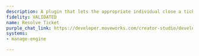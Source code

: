 ```yaml
---
description: A plugin that lets the appropriate individual close a ticket.
fidelity: VALIDATED
name: Resolve Ticket
purple_chat_link: https://developer.moveworks.com/creator-studio/developer-tools/purple-chat/?conversation=%7B%22startTimestamp%22%3A%2211%3A43+AM%22%2C%22messages%22%3A%5B%7B%22parts%22%3A%5B%7B%22richText%22%3A%22I+want+to+close+the+ticket+about+the+server+upgrade.%22%7D%5D%2C%22role%22%3A%22user%22%7D%2C%7B%22parts%22%3A%5B%7B%22richText%22%3A%22Provide+a+message%22%7D%2C%7B%22reasoningSteps%22%3A%5B%7B%22richText%22%3A%22%3Cp%3E%3Cem%3EWorking+on%3A+%5C%22Close+ticket+about+server+upgrade%5C%22%26nbsp%3B%3C%2Fem%3E%3C%2Fp%3E%22%2C%22status%22%3A%22success%22%7D%2C%7B%22richText%22%3A%22%3Cp%3E%3Cem%3EPreparing+to+%3C%2Fem%3E%3Cstrong%3Eresolve+ticket%3C%2Fstrong%3E%3Cem%3E+%5C%22server+upgrade%5C%22%26nbsp%3B%3C%2Fem%3E%3C%2Fp%3E%22%2C%22status%22%3A%22success%22%7D%2C%7B%22richText%22%3A%22%3Cp%3E%3Cem%3EPreparing+to+%3C%2Fem%3E%3Cstrong%3Eresolve+ticket%3C%2Fstrong%3E%3Cem%3E+%5C%22INC-123%5C%22%26nbsp%3B%3C%2Fem%3E%3C%2Fp%3E%22%2C%22status%22%3A%22success%22%7D%2C%7B%22richText%22%3A%22%3Cp%3E%3Cem%3ESummarizing+based+on+%3C%2Fem%3E%3Cstrong%3E1%3C%2Fstrong%3E%3Cem%3E+top+resource%3C%2Fem%3E%3C%2Fp%3E%22%2C%22status%22%3A%22success%22%7D%5D%7D%5D%2C%22role%22%3A%22assistant%22%7D%2C%7B%22parts%22%3A%5B%7B%22richText%22%3A%22%3Cp%3EI+found+a+ticket+that+matches+your+request+to+close%3A%3Cbr%3E%5Cn-+%3Cstrong%3ETicket+ID%3C%2Fstrong%3E%3A+%3Ca+href%3D%5C%22google.com%5C%22%3E%3Cstrong%3EINC-123%E2%81%BD%C2%B9%E2%81%BE%3C%2Fstrong%3E%3C%2Fa%3E%3Cbr%3E%5Cn-+%3Cstrong%3EDescription%3C%2Fstrong%3E%3A+%5BTEST%5D+I+need+to+go+through+the+ticket+flow+for+product+documentation.%3Cbr%3E%5Cn%3Cbr%3E%5Cn%3Cstrong%3E%F0%9F%91%89+Please+confirm+if+you+would+like+to+proceed+with+closing+this+ticket.%3C%2Fstrong%3E%3C%2Fp%3E%22%7D%2C%7B%22richText%22%3A%22%3Cp%3E%3Cstrong%3EConfirm%3C%2Fstrong%3E+to+proceed+with+%3Cstrong%3Eclosing+Ticket+ID+INC-123%3C%2Fstrong%3E.%3Cbr%3E%5Cn%3C%2Fp%3E%22%7D%2C%7B%22buttons%22%3A%5B%7B%22buttonText%22%3A%22Yes%22%7D%2C%7B%22buttonText%22%3A%22Cancel%22%7D%5D%7D%5D%2C%22role%22%3A%22assistant%22%7D%2C%7B%22parts%22%3A%5B%7B%22richText%22%3A%22%3Cp%3EYes%21+I%27ll+close%3C%2Fp%3E%22%7D%5D%2C%22role%22%3A%22user%22%7D%2C%7B%22parts%22%3A%5B%7B%22reasoningSteps%22%3A%5B%7B%22richText%22%3A%22%3Cp%3EResolving+%3Ca+href%3D%5C%22google.com%5C%22%3E%3Cstrong%3EINC-123%E2%81%BD%C2%B9%E2%81%BE%3C%2Fstrong%3E%3C%2Fa%3E...%3C%2Fp%3E%22%2C%22status%22%3A%22success%22%7D%5D%7D%2C%7B%22richText%22%3A%22%3Cp%3EThe+ticket+%3Ca+href%3D%5C%22google.com%5C%22%3E%3Cstrong%3EINC-123%E2%81%BD%C2%B9%E2%81%BE%3C%2Fstrong%3E%3C%2Fa%3E+has+been+successfully+resolved%21%3Cbr%3E%5CnIf+you+need+any+further+assistance+or+have+other+tickets+to+manage%2C+just+let+me+know%21%3C%2Fp%3E%22%7D%2C%7B%22citations%22%3A%5B%7B%22citationTitle%22%3A%22INC-123%22%2C%22connectorName%22%3A%22manage-engine%22%7D%5D%7D%5D%2C%22role%22%3A%22assistant%22%7D%5D%7D
systems:
- manage-engine

---
```

